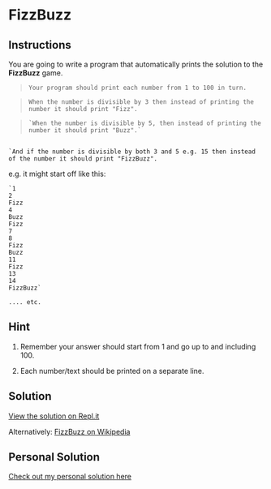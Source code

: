 # FizzBuzz

## Instructions

You are going to write a program that automatically prints the solution to the **FizzBuzz** game.

> `Your program should print each number from 1 to 100 in turn.`

> `When the number is divisible by 3 then instead of printing the number it should print "Fizz".`

> ```
> `When the number is divisible by 5, then instead of printing the number it should print "Buzz".`
```

`And if the number is divisible by both 3 and 5 e.g. 15 then instead of the number it should print "FizzBuzz".
```

e.g. it might start off like this:

```
`1
2
Fizz
4
Buzz
Fizz
7
8
Fizz
Buzz
11
Fizz
13
14
FizzBuzz`
```

`.... etc.`

## Hint

1. Remember your answer should start from 1 and go up to and including 100.

2. Each number/text should be printed on a separate line.

## Solution


[View the solution on Repl.it](https://repl.it/@appbrewery/day-5-4-solution)

Alternatively: [FizzBuzz on Wikipedia](https://en.wikipedia.org/wiki/Fizz_buzz)

## Personal Solution

[Check out my personal solution here](./03_fizzbuzz.py)
